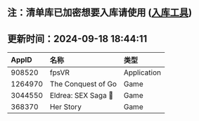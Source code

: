 ## 注：清单库已加密想要入库请使用 ([入库工具](https://github.com/BlankTMing/ManifestAutoUpdate/releases))

## 更新时间：2024-09-18 18:44:11
| AppID | 名称 | 类型  |
| :-------------------- | :----------------------------- | :----------- |
| 908520 | fpsVR| Application |
| 1264970 | The Conquest of Go| Game |
| 3044550 | Eldrea: SEX Saga 🔞| Game |
| 368370 | Her Story| Game |
